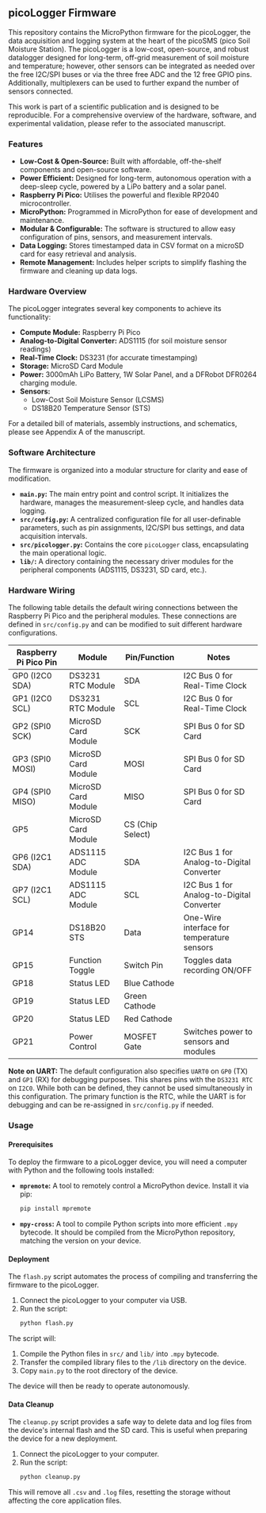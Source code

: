 ## picoLogger Firmware

This repository contains the MicroPython firmware for the picoLogger, the data acquisition and logging system at the heart of the picoSMS (pico Soil Moisture Station). The picoLogger is a low-cost, open-source, and robust datalogger designed for long-term, off-grid measurement of soil moisture and temperature; however, other sensors can be integrated as needed over the free I2C/SPI buses or via the three free ADC and the 12 free GPIO pins. Additionally, multiplexers can be used to further expand the number of sensors connected.

This work is part of a scientific publication and is designed to be reproducible. For a comprehensive overview of the hardware, software, and experimental validation, please refer to the associated manuscript.

### Features

- **Low-Cost & Open-Source:** Built with affordable, off-the-shelf components and open-source software.
- **Power Efficient:** Designed for long-term, autonomous operation with a deep-sleep cycle, powered by a LiPo battery and a solar panel.
- **Raspberry Pi Pico:** Utilises the powerful and flexible RP2040 microcontroller.
- **MicroPython:** Programmed in MicroPython for ease of development and maintenance.
- **Modular & Configurable:** The software is structured to allow easy configuration of pins, sensors, and measurement intervals.
- **Data Logging:** Stores timestamped data in CSV format on a microSD card for easy retrieval and analysis.
- **Remote Management:** Includes helper scripts to simplify flashing the firmware and cleaning up data logs.

### Hardware Overview

The picoLogger integrates several key components to achieve its functionality:

- **Compute Module:** Raspberry Pi Pico
- **Analog-to-Digital Converter:** ADS1115 (for soil moisture sensor readings)
- **Real-Time Clock:** DS3231 (for accurate timestamping)
- **Storage:** MicroSD Card Module
- **Power:** 3000mAh LiPo Battery, 1W Solar Panel, and a DFRobot DFR0264 charging module.
- **Sensors:**
    - Low-Cost Soil Moisture Sensor (LCSMS)
    - DS18B20 Temperature Sensor (STS)

For a detailed bill of materials, assembly instructions, and schematics, please see Appendix A of the manuscript.

### Software Architecture

The firmware is organized into a modular structure for clarity and ease of modification.

- **`main.py`:** The main entry point and control script. It initializes the hardware, manages the measurement-sleep cycle, and handles data logging.
- **`src/config.py`:** A centralized configuration file for all user-definable parameters, such as pin assignments, I2C/SPI bus settings, and data acquisition intervals.
- **`src/picologger.py`:** Contains the core `picoLogger` class, encapsulating the main operational logic.
- **`lib/`:** A directory containing the necessary driver modules for the peripheral components (ADS1115, DS3231, SD card, etc.).

### Hardware Wiring

The following table details the default wiring connections between the Raspberry Pi Pico and the peripheral modules. These connections are defined in `src/config.py` and can be modified to suit different hardware configurations.

| Raspberry Pi Pico Pin | Module              | Pin/Function        | Notes                                    |
| --------------------- | ------------------- | ------------------- | ---------------------------------------- |
| GP0 (I2C0 SDA)        | DS3231 RTC Module   | SDA                 | I2C Bus 0 for Real-Time Clock            |
| GP1 (I2C0 SCL)        | DS3231 RTC Module   | SCL                 | I2C Bus 0 for Real-Time Clock            |
| GP2 (SPI0 SCK)        | MicroSD Card Module | SCK                 | SPI Bus 0 for SD Card                    |
| GP3 (SPI0 MOSI)       | MicroSD Card Module | MOSI                | SPI Bus 0 for SD Card                    |
| GP4 (SPI0 MISO)       | MicroSD Card Module | MISO                | SPI Bus 0 for SD Card                    |
| GP5                   | MicroSD Card Module | CS (Chip Select)    |                                          |
| GP6 (I2C1 SDA)        | ADS1115 ADC Module  | SDA                 | I2C Bus 1 for Analog-to-Digital Converter|
| GP7 (I2C1 SCL)        | ADS1115 ADC Module  | SCL                 | I2C Bus 1 for Analog-to-Digital Converter|
| GP14                  | DS18B20 STS         | Data                | One-Wire interface for temperature sensors|
| GP15                  | Function Toggle     | Switch Pin          | Toggles data recording ON/OFF            |
| GP18                  | Status LED          | Blue Cathode        |                                          |
| GP19                  | Status LED          | Green Cathode       |                                          |
| GP20                  | Status LED          | Red Cathode         |                                          |
| GP21                  | Power Control       | MOSFET Gate         | Switches power to sensors and modules    |

**Note on UART:** The default configuration also specifies `UART0` on `GP0` (TX) and `GP1` (RX) for debugging purposes. This shares pins with the `DS3231 RTC` on `I2C0`. While both can be defined, they cannot be used simultaneously in this configuration. The primary function is the RTC, while the UART is for debugging and can be re-assigned in `src/config.py` if needed.

### Usage

#### Prerequisites

To deploy the firmware to a picoLogger device, you will need a computer with Python and the following tools installed:

- **`mpremote`:** A tool to remotely control a MicroPython device. Install it via pip:
  ```bash
  pip install mpremote
  ```
- **`mpy-cross`:** A tool to compile Python scripts into more efficient `.mpy` bytecode. It should be compiled from the MicroPython repository, matching the version on your device.

#### Deployment

The `flash.py` script automates the process of compiling and transferring the firmware to the picoLogger.

1.  Connect the picoLogger to your computer via USB.
2.  Run the script:
    ```bash
    python flash.py
    ```

The script will:
1.  Compile the Python files in `src/` and `lib/` into `.mpy` bytecode.
2.  Transfer the compiled library files to the `/lib` directory on the device.
3.  Copy `main.py` to the root directory of the device.

The device will then be ready to operate autonomously.

#### Data Cleanup

The `cleanup.py` script provides a safe way to delete data and log files from the device's internal flash and the SD card. This is useful when preparing the device for a new deployment.

1.  Connect the picoLogger to your computer.
2.  Run the script:
    ```bash
    python cleanup.py
    ```
This will remove all `.csv` and `.log` files, resetting the storage without affecting the core application files.
